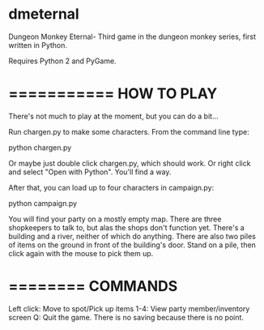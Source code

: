 dmeternal
=========

Dungeon Monkey Eternal- Third game in the dungeon monkey series, first written in Python.

Requires Python 2 and PyGame.

===========
HOW TO PLAY
===========

There's not much to play at the moment, but you can do a bit...

Run chargen.py to make some characters. From the command line type:

  python chargen.py

Or maybe just double click chargen.py, which should work. Or right click and
select "Open with Python". You'll find a way.

After that, you can load up to four characters in campaign.py:

  python campaign.py

You will find your party on a mostly empty map. There are three shopkeepers to
talk to, but alas the shops don't function yet. There's a building and a river,
neither of which do anything. There are also two piles of items on the ground
in front of the building's door. Stand on a pile, then click again with the
mouse to pick them up.

========
COMMANDS
========

Left click: Move to spot/Pick up items
1-4: View party member/inventory screen
Q: Quit the game. There is no saving because there is no point.


